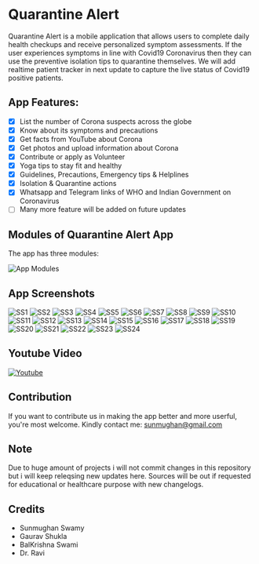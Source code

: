 # Quarantine Alert #
Quarantine Alert is a mobile application that allows users to complete daily health checkups and receive personalized symptom assessments. If the user experiences symptoms in line with Covid19 Coronavirus then they can use the preventive isolation tips to quarantine themselves. We will add realtime patient tracker in next update to capture the live status of Covid19 positive patients.

## App Features: ##
- [x] List the number of Corona suspects across the globe
- [x] Know about its symptoms and precautions
- [x] Get facts from YouTube about Corona
- [x] Get photos and upload information about Corona
- [x] Contribute or apply as Volunteer
- [x] Yoga tips to stay fit and healthy
- [x] Guidelines, Precautions, Emergency tips & Helplines
- [x] Isolation & Quarantine actions
- [x] Whatsapp and Telegram links of WHO and Indian Government on Coronavirus
- [ ] Many more feature will be added on future updates

## Modules of Quarantine Alert App ##
The app has three modules:

![App Modules](https://github.com/sunmughan/Quarantine_Alert/blob/master/assets/modules.png)

## App Screenshots ##

![SS1](https://github.com/sunmughan/Quarantine_Alert/blob/master/assets/App-1.png) 
![SS2](https://github.com/sunmughan/Quarantine_Alert/blob/master/assets/App-2.png) ![SS3](https://github.com/sunmughan/Quarantine_Alert/blob/master/assets/App-3.png) ![SS4](https://github.com/sunmughan/Quarantine_Alert/blob/master/assets/App-4.png) ![SS5](https://github.com/sunmughan/Quarantine_Alert/blob/master/assets/App-5.png) ![SS6](https://github.com/sunmughan/Quarantine_Alert/blob/master/assets/App-6.png) ![SS7](https://github.com/sunmughan/Quarantine_Alert/blob/master/assets/App-7.png) ![SS8](https://github.com/sunmughan/Quarantine_Alert/blob/master/assets/App-8.png) ![SS9](https://github.com/sunmughan/Quarantine_Alert/blob/master/assets/App-9.png) ![SS10](https://github.com/sunmughan/Quarantine_Alert/blob/master/assets/App-10.png) ![SS11](https://github.com/sunmughan/Quarantine_Alert/blob/master/assets/App-11.png) ![SS12](https://github.com/sunmughan/Quarantine_Alert/blob/master/assets/App-12.png) ![SS13](https://github.com/sunmughan/Quarantine_Alert/blob/master/assets/App-13.png) ![SS14](https://github.com/sunmughan/Quarantine_Alert/blob/master/assets/App-14.png) ![SS15](https://github.com/sunmughan/Quarantine_Alert/blob/master/assets/App-15.png) ![SS16](https://github.com/sunmughan/Quarantine_Alert/blob/master/assets/App-16.png) ![SS17](https://github.com/sunmughan/Quarantine_Alert/blob/master/assets/App-17.png) ![SS18](https://github.com/sunmughan/Quarantine_Alert/blob/master/assets/App-18.png) ![SS19](https://github.com/sunmughan/Quarantine_Alert/blob/master/assets/App-19.png) ![SS20](https://github.com/sunmughan/Quarantine_Alert/blob/master/assets/App-20.png) ![SS21](https://github.com/sunmughan/Quarantine_Alert/blob/master/assets/App-21.png) ![SS22](https://github.com/sunmughan/Quarantine_Alert/blob/master/assets/App-22.png) ![SS23](https://github.com/sunmughan/Quarantine_Alert/blob/master/assets/App-23.png) ![SS24](https://github.com/sunmughan/Quarantine_Alert/blob/master/assets/App-24.png)

## Youtube Video ##

[![Youtube](https://github.com/sunmughan/corona_tracker-awareness_app/blob/master/assets/Qalert.png)](https://m.youtube.com/watch?v=QkThp2ZLN7c)

## Contribution ##
If you want to contribute us in making the app better and more userful, you're most welcome.
Kindly contact me: sunmughan@gmail.com

## Note ##
Due to huge amount of projects i will not commit changes in this repository but i will keep releqsing new updates here. Sources will be out if requested for educational or healthcare purpose with new changelogs.

## Credits ##
* Sunmughan Swamy
* Gaurav Shukla
* BalKrishna Swami
* Dr. Ravi
